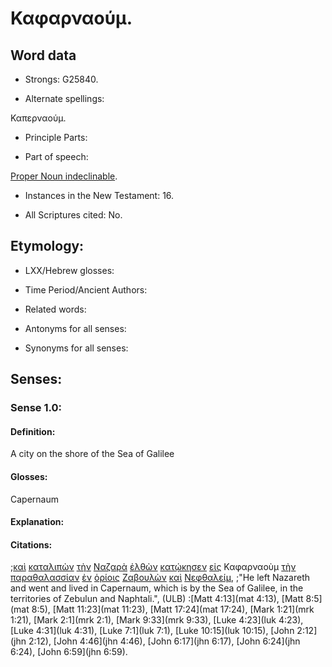 # Καφαρναούμ.

<!-- Status: S2=Needs2ndReview -->
<!-- Lexica used for edits: BDAG, FFM, LN, A-S -->

## Word data

* Strongs: G25840.


* Alternate spellings:

Καπερναούμ.

* Principle Parts: 

* Part of speech: 

[Proper Noun indeclinable](http://ugg.readthedocs.io/en/latest/proper_noun_indeclinable.html).

* Instances in the New Testament: 16.

* All Scriptures cited: No.

## Etymology: 

* LXX/Hebrew glosses: 

* Time Period/Ancient Authors: 

* Related words: 

* Antonyms for all senses:

* Synonyms for all senses: 

## Senses:

### Sense 1.0:

#### Definition: 

A city on the shore of the Sea of Galilee

#### Glosses:

Capernaum

#### Explanation:

#### Citations:

;[καὶ](../G25320/01.md) [καταλιπὼν](../G26410/01.md) [τὴν](../G35880/01.md) [Ναζαρὰ](../G34780/01.md) [ἐλθὼν](../G20640/01.md) [κατῴκησεν](../G27300/01.md) [εἰς](../G15190/01.md) Καφαρναοὺμ [τὴν](../G35880/01.md) [παραθαλασσίαν](../G38640/01.md) [ἐν](../G17220/01.md) [ὁρίοις](../G37250/01.md) [Ζαβουλὼν](../G21940/01.md) [καὶ](../G25320/01.md) [Νεφθαλείμ](../G35080/01.md), 
;"He left Nazareth and went and lived in Capernaum, which is by the Sea of Galilee, in the territories of Zebulun and Naphtali.",  (ULB)
:[Matt 4:13](mat 4:13),  [Matt 8:5](mat 8:5),  [Matt 11:23](mat 11:23),  [Matt 17:24](mat 17:24),  [Mark 1:21](mrk 1:21),  [Mark 2:1](mrk 2:1),  [Mark 9:33](mrk 9:33),  [Luke 4:23](luk 4:23),  [Luke 4:31](luk 4:31),  [Luke 7:1](luk 7:1),  [Luke 10:15](luk 10:15),  [John 2:12](jhn 2:12),  [John 4:46](jhn 4:46),  [John 6:17](jhn 6:17),  [John 6:24](jhn 6:24),  [John 6:59](jhn 6:59).

